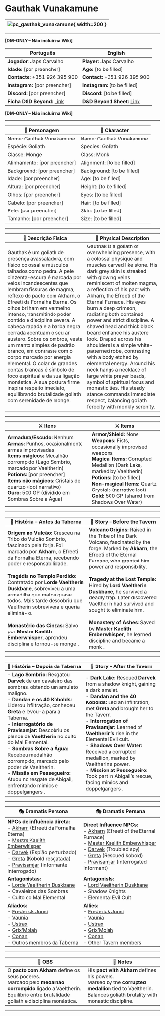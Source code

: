 # Gauthak Vunakamune


| ![pc_gauthak_vunakamune](assets/pc/pc_gauthak_vunakamune.jpeg){ width=200 } |
| --------------------------------------------------------------------------- |

---

**[DM-ONLY – Não incluir na Wiki]**  

| Português                                                                    | English                                                |
| --------------------------------------------------------- | ---------------------------------------- |
| **Jogador:** Japs Carvalho                                      | **Player:**  Japs Carvalho                      |
| **Idade:** [por preencher]                                          | **Age:**   [to be filled]                        |
| **Contacto:** +351 926 395 900                                    | **Contact:**  +351 926 395 900                   |
| **Instagram:** [por preencher]                                   | **Instagram:**  [to be filled]               |
| **Discord:** [por preencher]                                       | **Discord:**  [to be filled]                   |
| **Ficha D&D Beyond:** [Link](https://www.dndbeyond.com/characters/138748528)                     | **D&D Beyond Sheet:**  [Link](https://www.dndbeyond.com/characters/138748528) |

**[DM-ONLY – Não incluir na Wiki]**  

---

| **🧙 Personagem**            | **🧙 Character**           |
| ---------------------------- | -------------------------- |
| Nome: Gauthak Vunakamune     | Name:  Gauthak Vunakamune  |
| Espécie:  Goliath            | Species:  Goliath          |
| Classe:  Monge               | Class:  Monk               |
| Alinhamento: [por preencher] | Alignment: [to be filled]  |
| Background: [por preencher]  | Background: [to be filled] |
| Idade: [por preencher]       | Age: [to be filled]        |
| Altura: [por preencher]      | Height: [to be filled]     |
| Olhos: [por preencher]       | Eyes: [to be filled]       |
| Cabelo: [por preencher]      | Hair: [to be filled]       |
| Pele: [por preencher]        | Skin: [to be filled]       |
| Tamanho:  [por preencher]    | Size:  [to be filled]      |

---

| **📜 Descrição Física** | **📜 Physical Description** |
| ----------------------- | --------------------------- |
| Gauthak é um goliath de presença avassaladora, com físico colossal e músculos talhados como pedra. A pele cinzenta-escura é marcada por veios incandescentes que lembram fissuras de magma, reflexo do pacto com Akharn, o Efreeti da Fornalha Eterna. Os olhos brilham em vermelho intenso, transmitindo poder contido e disciplina severa. A cabeça rapada e a barba negra cerrada acentuam o seu ar austero. Sobre os ombros, veste um manto simples de padrão branco, em contraste com o corpo marcado por energia elemental. O colar de grandes contas brancas é símbolo de foco espiritual e da sua ligação monástica. A sua postura firme inspira respeito imediato, equilibrando brutalidade goliath com serenidade de monge. | Gauthak is a goliath of overwhelming presence, with a colossal physique and muscles carved like stone. His dark grey skin is streaked with glowing veins reminiscent of molten magma, a reflection of his pact with Akharn, the Efreeti of the Eternal Furnace. His eyes burn a deep crimson, radiating both contained power and strict discipline. A shaved head and thick black beard enhance his austere look. Draped across his shoulders is a simple white-patterned robe, contrasting with a body etched by elemental energy. Around his neck hangs a necklace of large white prayer beads, symbol of spiritual focus and monastic ties. His steady stance commands immediate respect, balancing goliath ferocity with monkly serenity. |

---

| **⚔️ Itens**             | **⚔️ Items**                         |
| ---------------------- | ------------------------------ |
| **Armadura/Escudo:** Nenhum <br>**Armas:** Punhos, ocasionalmente armas improvisadas <br>**Items mágicos:** Medalhão corrompido (Lago Sombrio, marcado por Vaeltherin)  <br>**Potions:** [por preencher] <br>**Items não mágicos:** Cristais de quartzo (loot narrativo)  <br>**Ouro:** 500 GP (dividido em Sombras Sobre a Água)  | **Armor/Shield:** None <br>**Weapons:** Fists, occasionally improvised weapons <br>**Magical Items:** Corrupted Medallion (Dark Lake, marked by Vaeltherin)  <br>**Potions:** [to be filled] <br>**Non-magical Items:** Quartz Crystals (narrative loot)  <br>**Gold:** 500 GP (shared from Shadows Over Water)  |

---

| **📖 História – Antes da Taberna** | **📖 Story – Before the Tavern** |
| ---------------------------------- | -------------------------------- |
| **Origem no Vulcão:** Cresceu na Tribo do Vulcão Sombrio, fascinado pela forja. Foi marcado por **Akharn**, o Efreeti da Fornalha Eterna, recebendo poder e responsabilidade. <br><br>**Tragédia no Templo Perdido:** Contratado por **Lorde Vaeltherin Duskbane**, sobreviveu a uma armadilha que matou quase todos. Mais tarde descobriu que Vaeltherin sobrevivera e queria eliminá-lo. <br><br>**Monastério das Cinzas:** Salvo por **Mestre Kaelith Emberwhisper**, aprendeu disciplina e tornou-se monge  . | **Volcano Origins:** Raised in the Tribe of the Dark Volcano, fascinated by the forge. Marked by **Akharn**, the Efreeti of the Eternal Furnace, who granted him power and responsibility. <br><br>**Tragedy at the Lost Temple:** Hired by **Lord Vaeltherin Duskbane**, he survived a deadly trap. Later discovered Vaeltherin had survived and sought to eliminate him. <br><br>**Monastery of Ashes:** Saved by **Master Kaelith Emberwhisper**, he learned discipline and became a monk  . |

---

| **📖 História – Depois da Taberna** | **📖 Story – After the Tavern** |
| ----------------------------------- | -------------------------------- |
| - **Lago Sombrio:** Resgatou **Darvek** de um cavaleiro das sombras, obtendo um amuleto maligno. <br>- **Dandan e os 40 Kobolds:** Liderou infiltração, conheceu **Greta** e levou-a para a Taberna. <br>- **Interrogatório de Pravisamjar:** Descobriu os planos de **Vaeltherin** no culto do Mal Elemental. <br>- **Sombras Sobre a Água:** Recebeu medalhão corrompido, marcado pelo poder de Vaeltherin. <br>- **Missão em Pessegueiro:** Atuou no resgate de Abigail, enfrentando mimics e doppelgangers   . | - **Dark Lake:** Rescued **Darvek** from a shadow knight, gaining a dark amulet. <br>- **Dandan and the 40 Kobolds:** Led an infiltration, met **Greta** and brought her to the Tavern. <br>- **Interrogation of Pravisamjar:** Learned of **Vaeltherin’s** rise in the Elemental Evil cult. <br>- **Shadows Over Water:** Received a corrupted medallion, marked by Vaeltherin’s power. <br>- **Mission at Pessegueiro:** Took part in Abigail’s rescue, facing mimics and doppelgangers   . |

---

| **🎭 Dramatis Persona**                                                                                                                 | **🎭 Dramatis Persona**                                                                                                           |
| --------------------------------------------------------------------------------------------------------------------------------------- | --------------------------------------------------------------------------------------------------------------------------------- |
| **NPCs de influência direta:**  <br>- [Akharn](../npc/akharn.md) (Efreeti da Fornalha Eterna) <br>- [Mestre Kaelith Emberwhisper](../npc/kaelith_emberwhisper.md) <br>- [Darvek](../npc/darvek.md) (Espião perturbado) <br>- [Greta](../npc/greta.md) (Kobold resgatada) <br>- [Pravisamjar](../npc/pravisamjar.md) (informante interrogado) | **Direct Influence NPCs:**  <br>- [Akharn](../npc/akharn.md) (Efreeti of the Eternal Furnace) <br>- [Master Kaelith Emberwhisper](../npc/kaelith_emberwhisper.md) <br>- [Darvek](../npc/darvek.md) (Troubled spy) <br>- [Greta](../npc/greta.md) (Rescued kobold) <br>- [Pravisamjar](../npc/pravisamjar.md) (interrogated informant) |
| **Antagonistas:**  <br>- [Lorde Vaeltherin Duskbane](../npc/vaeltherin_duskbane.md) <br>- Cavaleiros das Sombras <br>- Culto do Mal Elemental | **Antagonists:**  <br>- [Lord Vaeltherin Duskbane](../npc/vaeltherin_duskbane.md) <br>- Shadow Knights <br>- Elemental Evil Cult |
| **Aliados:**  <br>- [Frederick Junsi](docs/dm/-/pc/pc_friedrick_junsi.md) <br>- [Vaunia](../pc/pc_vaunia.md) <br>- [Ustrax](docs/dm/-/pc/pc_ustrax.md) <br>- [Grix’Molah](../pc/pc_grixmolah.md) <br>- [Conan](docs/dm/-/pc/pc_conan_barbaro_ra.md) <br>- Outros membros da Taberna | **Allies:**  <br>- [Frederick Junsi](docs/dm/-/pc/pc_friedrick_junsi.md) <br>- [Vaunia](../pc/pc_vaunia.md) <br>- [Ustrax](docs/dm/-/pc/pc_ustrax.md) <br>- [Grix’Molah](../pc/pc_grixmolah.md) <br>- [Conan](docs/dm/-/pc/pc_conan_barbaro_ra.md) <br>- Other Tavern members |

---

| **🔮 OBS** | **🔮 Notes** |
| ---------- | ------------ |
| O **pacto com Akharn** define os seus poderes. <br>Marcado pelo **medalhão corrompido** ligado a Vaeltherin. <br>Equilíbrio entre brutalidade goliath e disciplina monástica. | His **pact with Akharn** defines his powers. <br>Marked by the **corrupted medallion** tied to Vaeltherin. <br>Balances goliath brutality with monastic discipline. |

---
